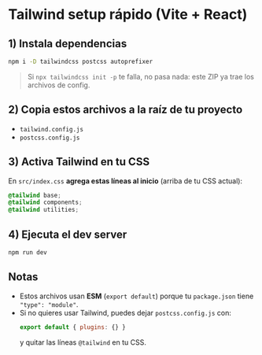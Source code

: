 # Tailwind setup rápido (Vite + React)

## 1) Instala dependencias
```bash
npm i -D tailwindcss postcss autoprefixer
```

> Si `npx tailwindcss init -p` te falla, no pasa nada: este ZIP ya trae los archivos de config.

## 2) Copia estos archivos a la raíz de tu proyecto
- `tailwind.config.js`
- `postcss.config.js`

## 3) Activa Tailwind en tu CSS
En `src/index.css` **agrega estas líneas al inicio** (arriba de tu CSS actual):
```css
@tailwind base;
@tailwind components;
@tailwind utilities;
```

## 4) Ejecuta el dev server
```bash
npm run dev
```

## Notas
- Estos archivos usan **ESM** (`export default`) porque tu `package.json` tiene `"type": "module"`.
- Si no quieres usar Tailwind, puedes dejar `postcss.config.js` con:
  ```js
  export default { plugins: {} }
  ```
  y quitar las líneas `@tailwind` en tu CSS.
